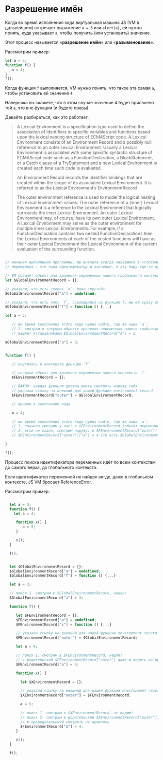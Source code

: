 # Разрешение имён

Когда во время исполнения кода виртуальная машина JS (VM в дальнейшем) встречает выражение `a = 3` или `alert(a)`, ей нужно понять, куда указывает `a`, чтобы получить (или установить) значение.

Этот процесс называется «**разрешение имён**» или «**разыменование**».

Рассмотрим пример:

```javascript
let a = 3;
function f() {
   a = 4;
}
f();
```
Когда функция `f` выполняется, VM нужно понять, что такое эта самая `a`, чтобы установить ей значение `4`.

Наверняка вы скажете, что в этом случае значение 4 будет присвоено той `a`, что вне функции (и будете правы).

Давайте разбираться, как это работает.

> A Lexical Environment is a specification type used to define the association of Identifiers to specific variables and functions based upon the lexical nesting structure of ECMAScript code. A Lexical Environment consists of an Environment Record and a possibly null reference to an outer Lexical Environment. Usually a Lexical Environment is associated with some specific syntactic structure of ECMAScript code such as a FunctionDeclaration, a BlockStatement, or a Catch clause of a TryStatement and a new Lexical Environment is created each time such code is evaluated.
>
> An Environment Record records the identifier bindings that are created within the scope of its associated Lexical Environment. It is referred to as the Lexical Environment’s EnvironmentRecord
>
> The outer environment reference is used to model the logical nesting of Lexical Environment values. The outer reference of a (inner) Lexical Environment is a reference to the Lexical Environment that logically surrounds the inner Lexical Environment. An outer Lexical Environment may, of course, have its own outer Lexical Environment. A Lexical Environment may serve as the outer environment for multiple inner Lexical Environments. For example, if a FunctionDeclaration contains two nested FunctionDeclarations then the Lexical Environments of each of the nested functions will have as their outer Lexical Environment the Lexical Environment of the current evaluation of the surrounding function.


```javascript

// начиная выполнение программы, мы вначале всегда находимся в «глобальном контексте»
// переменная — это пара идентификатор и значение, и эту пару где-то нужно хранить.

// VM создаёт объект для хранения переменных нашего глобального контекста
let $GlobalEnvironmentRecord = {};

// указали, что есть «ключ» `a`, пока «пустой»
$GlobalEnvironmentRecord["a"] = undefined;

// указали, что есть ключ `f`, ссылающийся на функцию f, мы её сразу определяем
$GlobalEnvironmentRecord["f"] = function () {...}

let a = 3;

   // во время выполнения этого кода нужно найти, где же наша `a`:
   // 1. смотрим в текущем объекте хранения переменных нашего глобального контекста $GlobalEnvironmentRecord
   // нашли! Устанавливаем $GlobalEnvironmentRecord["a"] = 3

$GlobalEnvironmentRecord["a"] = 3;


function f() {

   // очутились в контексте функции `f`

   // создали объект для хранения переменных нашего контекста `f`
   $FEnvironmentRecord = {};

   // ВАЖНО: каждая функция должна уметь смотреть наружу себя
   // указали ссылку на внешний для нашей функции environment record
   $FEnvironmentRecord["outer"] = $GlobalEnvironmentRecord;

   // пришли к выполнению кода

   a = 4;

   // во время выполнения этого кода нужно найти, где же наша `a`:
   // 1. сначала смотрим у нас: в $FEnvironmentRecord (объект переменных нашего контекста)
   // 2. если не нашли, смотрим наружу: в $FEnvironmentRecord["outer"]
   // $FEnvironmentRecord["outer"]["a"] = 4 (то есть $GlobalEnvironmentRecord["a"] = 4)

}

f();

```

Процесс поиска идентификатора переменных идёт по всем контекстам до самого верха, до глобального контекста.

Если идентификатор переменной не найден нигде, даже в глобальном контексте, JS VM бросает ReferenceError.

Рассмотрим пример:

```javascript

  let a = 3;
  function f() {
    let a = 4;

     function x() {
        a = 5;
     }

     x();
  }

  f();
```


```javascript

  let $GlobalEnvironmentRecord = {};
  $GlobalEnvironmentRecord["a"] = undefined;
  $GlobalEnvironmentRecord["f"] = function () {...}

  let a = 3;

  // поиск 1. смотрим в $GlobalEnvironmentRecord, нашли!
  $GlobalEnvironmentRecord["a"] = 3;

  function f() {

     let $FEnvironmentRecord = {};
     $FEnvironmentRecord["a"] = undefined;
     $FEnvironmentRecord["x"] = function () {...}

     // указали ссылку на внешний для нашей функции environment record
     $FEnvironmentRecord["outer"] = $GlobalEnvironmentRecord;

     let a = 4;

     // поиск 1. смотрим в $FEnvironmentRecord, нашли!
     // в родительский $FEnvironmentRecord["outer"] даже и ходить не пришлось
     $FEnvironmentRecord["a"] = 4;

     function x() {

       let $XEnvironmentRecord = {};

       // указали ссылку на внешний для нашей функции environment record
       $XEnvironmentRecord["outer"] = $FEnvironmentRecord;

       a = 5;

       // поиск 1. смотрим в $XEnvironmentRecord, не видим!
       // поиск 2. смотрим в родительский $XEnvironmentRecord["outer"], нашли!
       // в прародительский смотреть не пришлось
       $FEnvironmentRecord["a"] = 4;
     }

     x();
  }

  f();

```

